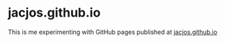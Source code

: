# jacjos.github.io

This is me experimenting with GitHub pages published at [jacjos.github.io](http://jacjos.github.io)
